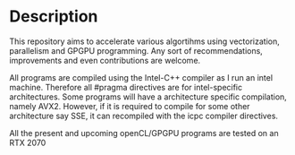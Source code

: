 # Description
 This repository aims to accelerate various algortihms using vectorization, parallelism and GPGPU programming. 
 Any sort of recommendations, improvements and even contributions are welcome.
 
All programs are compiled using the Intel-C++ compiler as I run an intel machine. Therefore all #pragma directives are for intel-specific architectures. 
Some programs will have a architecture specific compilation, namely AVX2. 
However, if it is required to compile for some other architecture say SSE, it can recompiled with the icpc compiler directives. 

All the present and upcoming openCL/GPGPU programs are tested on an RTX 2070
